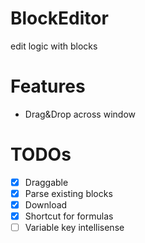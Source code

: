 # BlockEditor
edit logic with blocks

# Features
- Drag&Drop across window

# TODOs
- [x] Draggable
- [x] Parse existing blocks
- [x] Download
- [x] Shortcut for formulas
- [ ] Variable key intellisense
